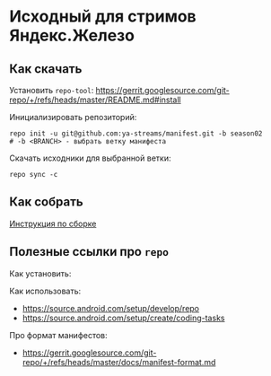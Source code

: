# Исходный для стримов Яндекс.Железо

## Как скачать
Установить `repo-tool`: https://gerrit.googlesource.com/git-repo/+/refs/heads/master/README.md#install

Инициализировать репозиторий:

    repo init -u git@github.com:ya-streams/manifest.git -b season02
    # -b <BRANCH> - выбрать ветку манифеста

Скачать исходники для выбранной ветки:
    
    repo sync -c 

## Как собрать
[Инструкция по сборке](https://github.com/ya-streams/buildroot_external/blob/master/README.md#%D0%BA%D0%B0%D0%BA-%D1%81%D0%BE%D0%B1%D1%80%D0%B0%D1%82%D1%8C-%D0%BF%D1%80%D0%BE%D1%88%D0%B8%D0%B2%D0%BA%D1%83)

## Полезные ссылки про `repo`
Как установить: 


Как использовать:
- https://source.android.com/setup/develop/repo 
- https://source.android.com/setup/create/coding-tasks

Про формат манифестов:
- https://gerrit.googlesource.com/git-repo/+/refs/heads/master/docs/manifest-format.md
